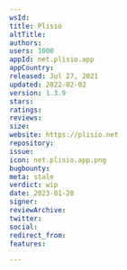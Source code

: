 ```yaml
---
wsId: 
title: Plisio
altTitle: 
authors: 
users: 1000
appId: net.plisio.app
appCountry: 
released: Jul 27, 2021
updated: 2022-02-02
version: 1.3.9
stars: 
ratings: 
reviews: 
size: 
website: https://plisio.net
repository: 
issue: 
icon: net.plisio.app.png
bugbounty: 
meta: stale
verdict: wip
date: 2023-01-28
signer: 
reviewArchive: 
twitter: 
social: 
redirect_from: 
features: 

---
```


